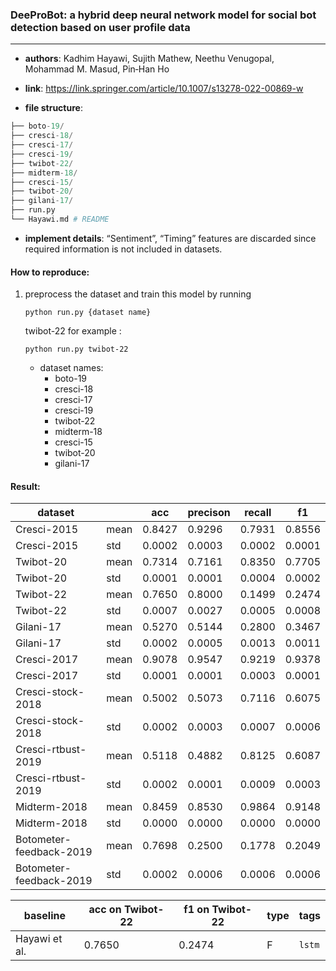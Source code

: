 ### DeeProBot: a hybrid deep neural network model for social bot detection based on user profile data

---

- **authors**: Kadhim Hayawi, Sujith Mathew, Neethu Venugopal, Mohammad M. Masud, Pin‑Han Ho

- **link**: https://link.springer.com/article/10.1007/s13278-022-00869-w

- **file structure**: 

```python
├── boto-19/
├── cresci-18/
├── cresci-17/
├── cresci-19/
├── twibot-22/
├── midterm-18/
├── cresci-15/
├── twibot-20/
├── gilani-17/
├── run.py 
└── Hayawi.md # README
```

- **implement details**: “Sentiment”, “Timing” features are discarded since required information is not included in datasets.



#### How to reproduce:

1. preprocess the dataset and train this model by running 

   ``python run.py {dataset name}``

   twibot-22 for example :

   `python run.py twibot-22`

   - dataset names:
     - boto-19
     - cresci-18
     - cresci-17
     - cresci-19
     - twibot-22
     - midterm-18
     - cresci-15
     - twibot-20
     - gilani-17



#### Result:

| dataset                 |      | acc    | precison | recall | f1     |
| ----------------------- | ---- | ------ | -------- | ------ | ------ |
| Cresci-2015             | mean | 0.8427 | 0.9296   | 0.7931 | 0.8556 |
| Cresci-2015             | std  | 0.0002 |0.0003 |0.0002 |0.0001 |
| Twibot-20               | mean | 0.7314 | 0.7161   | 0.8350 | 0.7705 |
| Twibot-20               | std  | 0.0001 |0.0001 |0.0004 |0.0002 |
| Twibot-22               | mean | 0.7650 | 0.8000   | 0.1499 | 0.2474 |
| Twibot-22               | std  | 0.0007 |0.0027 |0.0005 |0.0008 |
| Gilani-17               | mean | 0.5270 | 0.5144   | 0.2800 | 0.3467 |
| Gilani-17               | std  | 0.0002 |0.0005 |0.0013 |0.0011 |
| Cresci-2017             | mean | 0.9078 | 0.9547   | 0.9219 | 0.9378 |
| Cresci-2017             | std  | 0.0001 |0.0001 |0.0003 |0.0001 |
| Cresci-stock-2018       | mean | 0.5002 | 0.5073   | 0.7116 | 0.6075 |
| Cresci-stock-2018       | std  | 0.0002 |0.0003 |0.0007 |0.0006 |
| Cresci-rtbust-2019      | mean | 0.5118 | 0.4882   | 0.8125 | 0.6087 |
| Cresci-rtbust-2019      | std  | 0.0002 |0.0001 |0.0009 |0.0003 |
| Midterm-2018            | mean | 0.8459 | 0.8530   | 0.9864 | 0.9148 |
| Midterm-2018            | std  | 0.0000 |0.0000 |0.0000 |0.0000 |
| Botometer-feedback-2019 | mean | 0.7698 | 0.2500   | 0.1778 | 0.2049 |
| Botometer-feedback-2019 | std  | 0.0002 |0.0006 |0.0006 |0.0006 |







| baseline | acc on Twibot-22 | f1 on Twibot-22 | type | tags|
| -------- | ---------------- | --------------- | ---- | --- |
| Hayawi et al. |0.7650|0.2474|F|`lstm`|

